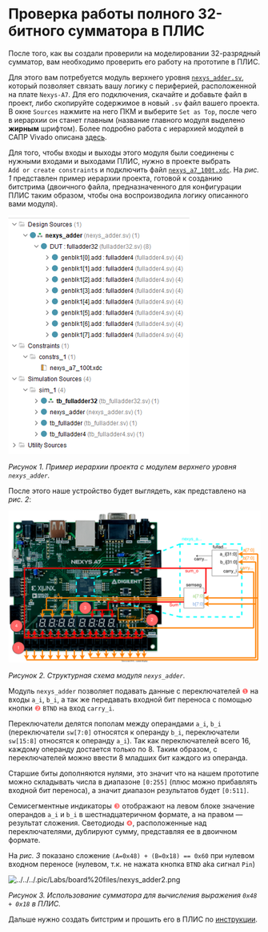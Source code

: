 # Проверка работы полного 32-битного сумматора в ПЛИС

После того, как вы создали проверили на моделировании 32-разрядный сумматор,
вам необходимо проверить его работу на прототипе в ПЛИС.

Для этого вам потребуется модуль верхнего уровня [`nexys_adder.sv`](nexys_adder.sv),
который позволяет связать вашу логику с периферией, расположенной на плате `Nexys-A7`.
Для его подключения, скачайте и добавьте файл в проект, либо скопируйте содержимое в новый
`.sv` файл вашего проекта. В окне `Sources` нажмите на него ПКМ и выберите `Set as Top`,
после чего в иерархии он станет главным (название главного модуля выделено **жирным** шрифтом).
Более подробно работа с иерархией модулей в САПР Vivado описана
[здесь](../../../Vivado%20Basics/How%20to%20use%20Source%20Window.md).

Для того, чтобы входы и выходы этого модуля были соединены с нужными входами и выходами ПЛИС,
нужно в проекте выбрать `Add or create constraints` и подключить файл
[`nexys_a7_100t.xdc`](nexys_a7_100t.xdc). На _рис. 1_ представлен пример иерархии проекта,
готовой к созданию битстрима (двоичного файла, предназначенного для конфигурации ПЛИС таким образом,
чтобы она воспроизводила логику описанного вами модуля).

![../../../.pic/Labs/board%20files/nexys_adder0.png](../../../.pic/Labs/board%20files/nexys_adder0.png)

_Рисунок 1. Пример иерархии проекта с модулем верхнего уровня `nexys_adder`._

После этого наше устройство будет выглядеть, как представлено на _рис. 2_:

![../../../.pic/Labs/board%20files/nexys_adder1.drawio.svg](../../../.pic/Labs/board%20files/nexys_adder1.drawio.svg)

_Рисунок 2. Структурная схема модуля `nexys_adder`._

Модуль `nexys_adder` позволяет подавать данные с переключателей <span style="color:#FF6666;">❶</span> на входы `a_i`, `b_i`,
а так же передавать входной бит переноса с помощью кнопки <span style="color:#FF6666;">❷</span> `BTND` на вход `carry_i`.

Переключатели делятся пополам между операндами `a_i`, `b_i` (переключатели `sw[7:0]` относятся к
операнду `b_i`, переключатели `sw[15:8]` относятся к операнду `a_i`). Так как переключателей
всего 16, каждому операнду достается только по 8. Таким образом, с переключателей можно ввести
8 младших бит каждого из операнда.

Старшие биты дополняются нулями, это значит что на нашем прототипе можно складывать числа в
диапазоне `[0:255]` (плюс можно прибавлять входной бит переноса),
а значит диапазон результатов будет `[0:511]`.

Семисегментные индикаторы <span style="color:#FF6666;">❸</span> отображают на левом блоке значение операндов `a_i` и `b_i`
в шестнадцатеричном формате, а на правом — результат сложения. Светодиоды <span style="color:#FF6666;">❹</span>,
расположенные над переключателями, дублируют сумму, представляя ее в двоичном формате.

На _рис. 3_ показано сложение `(A=0x48) + (B=0x18) == 0x60` при нулевом входном переносе
(нулевом, т.к. не нажата кнопка `BTND` aka сигнал `Pin`)

![../../../.pic/Labs/board%20files/nexys_adder2.png](../../../.pic/Labs/board%20files/nexys_adder2.png)

_Рисунок 3. Использование сумматора для вычисления выражения `0x48 + 0x18` в ПЛИС._

Дальше нужно создать битстрим и прошить его в ПЛИС по
[инструкции](../../../Vivado%20Basics/How%20to%20program%20an%20fpga%20board.md).
